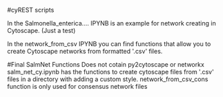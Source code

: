 
#cyREST scripts

In the Salmonella_enterica.... IPYNB is an example for network creating in Cytoscape. (Just a test)

In the network_from_csv IPYNB you can find functions that allow you to create Cytoscape networks from formatted '.csv' files.

#Final SalmNet Functions
Does not cotain py2cytoscape or networkx
salm_net_cy.ipynb has the functions to create cytoscape files from '.csv' files in a directory with adding a custom style. 
network_from_csv_cons function is only used for consensus network files
    
